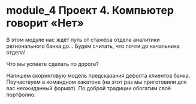 # module_4 Проект 4. Компьютер говорит «Нет»

В этом модуле нас ждёт путь от стажёра отдела аналитики регионального банка до… Будем считать, что почти до начальника отдела! 

Что мы успеете сделать по дороге?

Напишем скоринговую модель предсказания дефолта клиентов банка.
Поучаствуем в командном хакатоне (на этот раз мы приготовили для вас неожиданный формат).
По доброй традиции обогатим своё портфолио.
